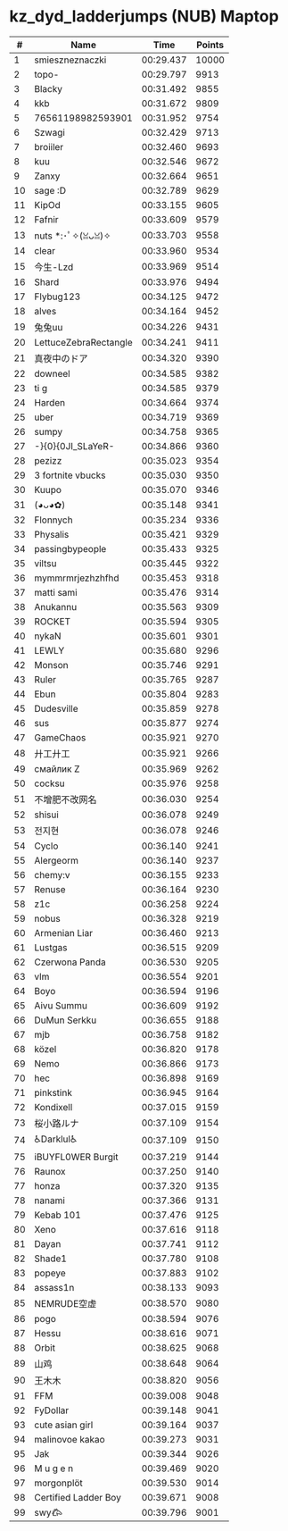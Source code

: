 # kz_dyd_ladderjumps (NUB) Maptop

|  # | Name | Time | Points |
|-------------- | -------------- | -------------- | -------------- | 
| 1 | smieszneznaczki | 00:29.437 | 10000 | 
| 2 | topo- | 00:29.797 | 9913 | 
| 3 | Blacky | 00:31.492 | 9855 | 
| 4 | kkb | 00:31.672 | 9809 | 
| 5 | 76561198982593901 | 00:31.952 | 9754 | 
| 6 | Szwagi | 00:32.429 | 9713 | 
| 7 | broiiler | 00:32.460 | 9693 | 
| 8 | kuu | 00:32.546 | 9672 | 
| 9 | Zanxy | 00:32.664 | 9651 | 
| 10 | sage :D | 00:32.789 | 9629 | 
| 11 | KipOd | 00:33.155 | 9605 | 
| 12 | Fafnir | 00:33.609 | 9579 | 
| 13 | nuts *:･ﾟ✧(ꈍᴗꈍ)✧ | 00:33.703 | 9558 | 
| 14 | clear | 00:33.960 | 9534 | 
| 15 | 今生-Lzd | 00:33.969 | 9514 | 
| 16 | Shard | 00:33.976 | 9494 | 
| 17 | Flybug123 | 00:34.125 | 9472 | 
| 18 | alves | 00:34.164 | 9452 | 
| 19 | 兔兔uu | 00:34.226 | 9431 | 
| 20 | LettuceZebraRectangle | 00:34.241 | 9411 | 
| 21 | 真夜中のドア | 00:34.320 | 9390 | 
| 22 | downeel | 00:34.585 | 9382 | 
| 23 | ti g | 00:34.585 | 9379 | 
| 24 | Harden | 00:34.664 | 9374 | 
| 25 | uber | 00:34.719 | 9369 | 
| 26 | sumpy | 00:34.758 | 9365 | 
| 27 | -}{0}{0JI_SLaYeR- | 00:34.866 | 9360 | 
| 28 | pezizz | 00:35.023 | 9354 | 
| 29 | 3 fortnite vbucks | 00:35.030 | 9350 | 
| 30 | Kuupo | 00:35.070 | 9346 | 
| 31 | (◕ᴗ◕✿) | 00:35.148 | 9341 | 
| 32 | Flonnych | 00:35.234 | 9336 | 
| 33 | Physalis | 00:35.421 | 9329 | 
| 34 | passingbypeople | 00:35.433 | 9325 | 
| 35 | viltsu | 00:35.445 | 9322 | 
| 36 | mymmrmrjezhzhfhd | 00:35.453 | 9318 | 
| 37 | matti sami | 00:35.476 | 9314 | 
| 38 | Anukannu | 00:35.563 | 9309 | 
| 39 | ROCKET | 00:35.594 | 9305 | 
| 40 | nykaN | 00:35.601 | 9301 | 
| 41 | LEWLY | 00:35.680 | 9296 | 
| 42 | Monson | 00:35.746 | 9291 | 
| 43 | Ruler | 00:35.765 | 9287 | 
| 44 | Ebun | 00:35.804 | 9283 | 
| 45 | Dudesville | 00:35.859 | 9278 | 
| 46 | sus | 00:35.877 | 9274 | 
| 47 | GameChaos | 00:35.921 | 9270 | 
| 48 | 廾工廾工 | 00:35.921 | 9266 | 
| 49 | смайлик Z | 00:35.969 | 9262 | 
| 50 | cocksu | 00:35.976 | 9258 | 
| 51 | 不增肥不改网名 | 00:36.030 | 9254 | 
| 52 | shisui | 00:36.078 | 9249 | 
| 53 | 전지현 | 00:36.078 | 9246 | 
| 54 | Cyclo | 00:36.140 | 9241 | 
| 55 | Alergeorm | 00:36.140 | 9237 | 
| 56 | chemy:v | 00:36.155 | 9233 | 
| 57 | Renuse | 00:36.164 | 9230 | 
| 58 | z1c | 00:36.258 | 9224 | 
| 59 | nobus | 00:36.328 | 9219 | 
| 60 | Armenian Liar | 00:36.460 | 9213 | 
| 61 | Lustgas | 00:36.515 | 9209 | 
| 62 | Czerwona Panda | 00:36.530 | 9205 | 
| 63 | vlm | 00:36.554 | 9201 | 
| 64 | Boyo | 00:36.594 | 9196 | 
| 65 | Aivu Summu | 00:36.609 | 9192 | 
| 66 | DuMun Serkku | 00:36.655 | 9188 | 
| 67 | mjb | 00:36.758 | 9182 | 
| 68 | közel | 00:36.820 | 9178 | 
| 69 | Nemo | 00:36.866 | 9173 | 
| 70 | hec | 00:36.898 | 9169 | 
| 71 | pinkstink | 00:36.945 | 9164 | 
| 72 | Kondixell | 00:37.015 | 9159 | 
| 73 | 桜小路ルナ | 00:37.109 | 9154 | 
| 74 | ♿Darklul♿ | 00:37.109 | 9150 | 
| 75 | iBUYFL0WER Burgit | 00:37.219 | 9144 | 
| 76 | Raunox | 00:37.250 | 9140 | 
| 77 | honza | 00:37.320 | 9135 | 
| 78 | nanami | 00:37.366 | 9131 | 
| 79 | Kebab 101 | 00:37.476 | 9125 | 
| 80 | Xeno | 00:37.616 | 9118 | 
| 81 | Dayan | 00:37.741 | 9112 | 
| 82 | Shade1 | 00:37.780 | 9108 | 
| 83 | popeye | 00:37.883 | 9102 | 
| 84 | assass1n | 00:38.133 | 9093 | 
| 85 | NEMRUDE空虚 | 00:38.570 | 9080 | 
| 86 | pogo | 00:38.594 | 9076 | 
| 87 | Hessu | 00:38.616 | 9071 | 
| 88 | Orbit | 00:38.625 | 9068 | 
| 89 | 山鸡 | 00:38.648 | 9064 | 
| 90 | 王木木 | 00:38.820 | 9056 | 
| 91 | FFM | 00:39.008 | 9048 | 
| 92 | FyDollar | 00:39.148 | 9041 | 
| 93 | cute asian girl | 00:39.164 | 9037 | 
| 94 | malinovoe kakao | 00:39.273 | 9031 | 
| 95 | Jak | 00:39.344 | 9026 | 
| 96 | M u g e n | 00:39.469 | 9020 | 
| 97 | morgonplöt | 00:39.530 | 9014 | 
| 98 | Certified Ladder Boy | 00:39.671 | 9008 | 
| 99 | swy𐂃 | 00:39.796 | 9001 | 

